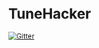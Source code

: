 # TuneHacker

[![Gitter](https://badges.gitter.im/Join%20Chat.svg)](https://gitter.im/SquareCubedStudios/TuneHacker?utm_source=badge&utm_medium=badge&utm_campaign=pr-badge&utm_content=badge)
